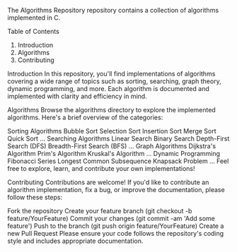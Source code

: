 The Algorithms Repository repository contains a collection of algorithms implemented in C.

Table of Contents
1. Introduction
2. Algorithms
3. Contributing

Introduction
In this repository, you'll find implementations of algorithms covering a wide range of topics such as sorting, searching, graph theory, dynamic programming, and more. Each algorithm is documented and implemented with clarity and efficiency in mind.

Algorithms
Browse the algorithms directory to explore the implemented algorithms. Here's a brief overview of the categories:

Sorting Algorithms
Bubble Sort
Selection Sort
Insertion Sort
Merge Sort
Quick Sort
...
Searching Algorithms
Linear Search
Binary Search
Depth-First Search (DFS)
Breadth-First Search (BFS)
...
Graph Algorithms
Dijkstra's Algorithm
Prim's Algorithm
Kruskal's Algorithm
...
Dynamic Programming
Fibonacci Series
Longest Common Subsequence
Knapsack Problem
...
Feel free to explore, learn, and contribute your own implementations!

Contributing
Contributions are welcome! If you'd like to contribute an algorithm implementation, fix a bug, or improve the documentation, please follow these steps:

Fork the repository
Create your feature branch (git checkout -b feature/YourFeature)
Commit your changes (git commit -am 'Add some feature')
Push to the branch (git push origin feature/YourFeature)
Create a new Pull Request
Please ensure your code follows the repository's coding style and includes appropriate documentation.
